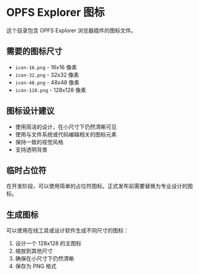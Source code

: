 # OPFS Explorer 图标

这个目录包含 OPFS Explorer 浏览器插件的图标文件。

## 需要的图标尺寸

- `icon-16.png` - 16x16 像素
- `icon-32.png` - 32x32 像素
- `icon-48.png` - 48x48 像素
- `icon-128.png` - 128x128 像素

## 图标设计建议

- 使用简洁的设计，在小尺寸下仍然清晰可见
- 使用与文件系统或代码编辑相关的图标元素
- 保持一致的视觉风格
- 支持透明背景

## 临时占位符

在开发阶段，可以使用简单的占位符图标。正式发布前需要替换为专业设计的图标。

## 生成图标

可以使用在线工具或设计软件生成不同尺寸的图标：

1. 设计一个 128x128 的主图标
2. 缩放到其他尺寸
3. 确保在小尺寸下仍然清晰
4. 保存为 PNG 格式
